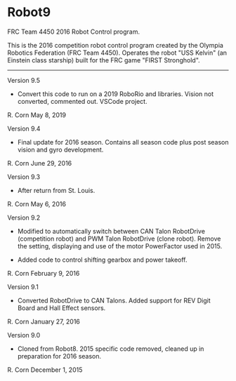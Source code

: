 # Robot9
FRC Team 4450 2016 Robot Control program.

This is the 2016 competition robot control program created by the Olympia Robotics Federation (FRC Team 4450).
Operates the robot "USS Kelvin" (an Einstein class starship) built for the FRC game "FIRST Stronghold".
**************************************************************************************************************
Version 9.5

*	Convert this code to run on a 2019 RoboRio and libraries. Vision not converted, commented out. VSCode
	project.

R. Corn
May 8, 2019

Version 9.4

*   Final update for 2016 season. Contains all season code plus post season vision and gyro development.

R. Corn
June 29, 2016

Version 9.3

*	After return from St. Louis.

R. Corn
May 6, 2016

Version 9.2

*	Modified to automatically switch between CAN Talon RobotDrive (competition robot) and PWM Talon RobotDrive
	(clone robot). Remove the setting, displaying and use of the motor PowerFactor used in 2015.

*	Added code to control shifting gearbox and power takeoff.

R. Corn
February 9, 2016
	
Version 9.1

*	 Converted RobotDrive to CAN Talons. Added support for REV Digit Board and Hall Effect sensors.

R. Corn
January 27, 2016

Version 9.0

*    Cloned from Robot8. 2015 specific code removed, cleaned up in preparation for 2016 season.

R. Corn
December 1, 2015

